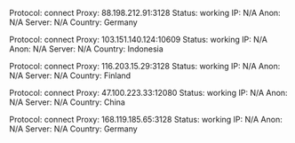 Protocol: connect
Proxy: 88.198.212.91:3128
Status: working
IP: N/A
Anon: N/A
Server: N/A
Country: Germany

Protocol: connect
Proxy: 103.151.140.124:10609
Status: working
IP: N/A
Anon: N/A
Server: N/A
Country: Indonesia

Protocol: connect
Proxy: 116.203.15.29:3128
Status: working
IP: N/A
Anon: N/A
Server: N/A
Country: Finland

Protocol: connect
Proxy: 47.100.223.33:12080
Status: working
IP: N/A
Anon: N/A
Server: N/A
Country: China

Protocol: connect
Proxy: 168.119.185.65:3128
Status: working
IP: N/A
Anon: N/A
Server: N/A
Country: Germany

